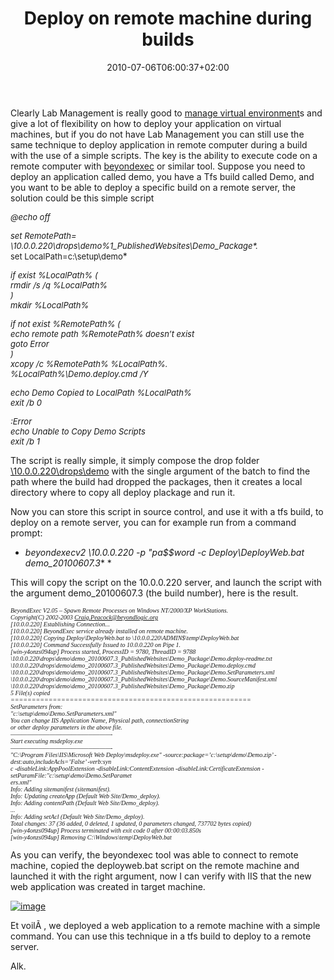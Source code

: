 ﻿---
title: "Deploy on remote machine during builds"
description: ""
date: 2010-07-06T06:00:37+02:00
draft: false
tags: [ASPNET]
categories: [ASPNET,Tools and library]
---
Clearly Lab Management is really good to [manage virtual environment](http://www.codewrecks.com/blog/index.php/2010/06/29/deploy-a-solution-and-a-database-in-a-lab-management-virtual-environment/)s and give a lot of flexibility on how to deploy your application on virtual machines, but if you do not have Lab Management you can still use the same technique to deploy application in remote computer during a build with the use of a simple scripts. The key is the ability to execute code on a remote computer with [beyondexec](http://www.beyondlogic.org/solutions/remoteprocess/BeyondExec.htm) or similar tool. Suppose you need to deploy an application called demo, you have a Tfs build called Demo, and you want to be able to deploy a specific build on a remote server, the solution could be this simple script

*<font size="2">@echo off</font>*

*<font size="2">set RemotePath= \\10.0.0.220\drops\demo\%1\_PublishedWebsites\Demo_Package\*.*       <br>set LocalPath=c:\setup\demo</font>*

*<font size="2">if exist %LocalPath% (       <br>rmdir /s /q %LocalPath%        <br>)        <br>mkdir %LocalPath%</font>*

*<font size="2">if not exist %RemotePath% (       <br>echo remote path %RemotePath% doesn&#8217;t exist        <br>goto Error        <br>)</font>*  
*<font size="2">xcopy /c %RemotePath% %LocalPath%\.       <br>%LocalPath%\Demo.deploy.cmd /Y</font>*

*<font size="2">echo Demo Copied to LocalPath %LocalPath%       <br>exit /b 0</font>*

*<font size="2">:Error       <br>echo Unable to Copy Demo Scripts        <br>exit /b 1</font>*

The script is really simple, it simply compose the drop folder [\\10.0.0.220\drops\demo](file://\\10.0.0.220\drops\demo) with the single argument of the batch to find the path where the build had dropped the packages, then it creates a local directory where to copy all deploy plackage and run it.

Now you can store this script in source control, and use it with a tfs build, to deploy on a remote server, you can for example run from a command prompt:

* **beyondexecv2 \\10.0.0.220 -p "pa$$word* -c Deploy\DeployWeb.bat demo\_20100607.3** *

This will copy the script on the 10.0.0.220 server, and launch the script with the argument demo\_20100607.3 (the build number), here is the result.

*<font size="1" face="Consolas">BeyondExec V2.05 &#8211; Spawn Remote Processes on Windows NT/2000/XP WorkStations.       <br>Copyright(C) 2002-2003 Craig.Peacock@beyondlogic.org        <br>[10.0.0.220] Establishing Connection...        <br>[10.0.0.220] BeyondExec service already installed on remote machine.        <br>[10.0.0.220] Copying Deploy\DeployWeb.bat to \\10.0.0.220\ADMIN$\temp\DeployWeb.bat        <br>[10.0.0.220] Command Successfully Issued to 10.0.0.220 on Pipe 1.        <br>[win-y4onzs094up] Process started, ProcessID = 9780, ThreadID = 9788        <br>\\10.0.0.220\drops\demo\demo_20100607.3\_PublishedWebsites\Demo_Package\Demo.deploy-readme.txt        <br>\\10.0.0.220\drops\demo\demo_20100607.3\_PublishedWebsites\Demo_Package\Demo.deploy.cmd        <br>\\10.0.0.220\drops\demo\demo_20100607.3\_PublishedWebsites\Demo_Package\Demo.SetParameters.xml        <br>\\10.0.0.220\drops\demo\demo_20100607.3\_PublishedWebsites\Demo_Package\Demo.SourceManifest.xml        <br>\\10.0.0.220\drops\demo\demo_20100607.3\_PublishedWebsites\Demo_Package\Demo.zip        <br>5 File(s) copied        <br>=========================================================        <br>SetParameters from:        <br>&quot;c:\setup\demo\Demo.SetParameters.xml&quot;        <br>You can change IIS Application Name, Physical path, connectionString        <br>or other deploy parameters in the above file.        <br>&#8212;&#8212;&#8212;&#8212;&#8212;&#8212;&#8212;&#8212;&#8212;&#8212;&#8212;&#8212;&#8212;&#8212;&#8212;&#8212;&#8212;&#8212;-        <br> Start executing msdeploy.exe        <br>&#8212;&#8212;&#8212;&#8212;&#8212;&#8212;&#8212;&#8212;&#8212;&#8212;&#8212;&#8212;&#8212;&#8212;&#8212;&#8212;&#8212;&#8212;-        <br> &quot;C:\Program Files\IIS\Microsoft Web Deploy\\msdeploy.exe&quot; -source:package=&#8217;c:\setup\demo\Demo.zip&#8217; -dest:auto,includeAcls=&#8217;False&#8217; -verb:syn        <br>c -disableLink:AppPoolExtension -disableLink:ContentExtension -disableLink:CertificateExtension -setParamFile:&quot;c:\setup\demo\Demo.SetParamet        <br>ers.xml&quot;        <br>Info: Adding sitemanifest (sitemanifest).        <br>Info: Updating createApp (Default Web Site/Demo_deploy).        <br>Info: Adding contentPath (Default Web Site/Demo_deploy).        <br>...        <br>Info: Adding setAcl (Default Web Site/Demo_deploy).        <br>Total changes: 37 (36 added, 0 deleted, 1 updated, 0 parameters changed, 737702 bytes copied)        <br>[win-y4onzs094up] Process terminated with exit code 0 after 00:00:03.850s        <br>[win-y4onzs094up] Removing C:\Windows\temp\DeployWeb.bat</font>*

As you can verify, the beyondexec tool was able to connect to remote machine, copied the deployweb.bat script on the remote machine and launched it with the right argument, now I can verify with IIS that the new web application was created in target machine.

[![image](https://www.codewrecks.com/blog/wp-content/uploads/2010/07/image_thumb9.png "image")](https://www.codewrecks.com/blog/wp-content/uploads/2010/07/image9.png)

Et voilÃ , we deployed a web application to a remote machine with a simple command. You can use this technique in a tfs build to deploy to a remote server.

Alk.

